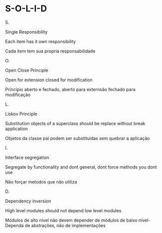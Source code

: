 # S-O-L-I-D

S.

Single Responsibility

Each item has it own responsibility

Cada item tem sua propria responsabilidade

O.

Open Close Principle

Open for extension closed for modification

Principio aberto e fechado, aberto para externsâo fechado para modificação

L.

Liskov Principle 

Substitution objects of a superclass should be replace without break application
 
Objetos da classe pai podem ser substituidas sem quebrar a aplicação

I.

Interface segregation

Segregate by functionality and dont general, dont force methods you dont use

Não forçar metodos que não utiliza

D.

Dependency inversion

High level modules should not depend low level modules

Módulos de alto nível não devem depender de módulos de baixo nível-Dependa de abstrações, não de implementações
